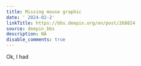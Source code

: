 ```yaml
---
title: Missing mouse graphic
date: ' 2024-02-2'
linkTitle: https://bbs.deepin.org/en/post/268824
source: deepin_bbs
description: NA
disable_comments: true
---
```

Ok, I had 
